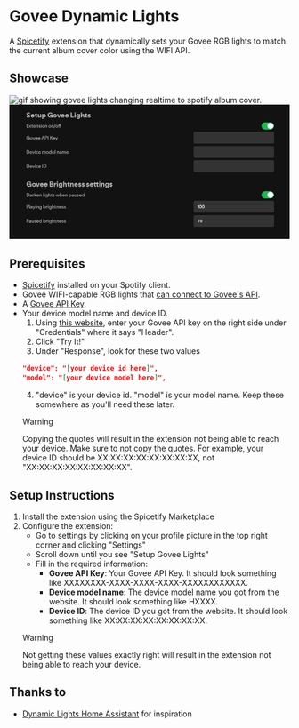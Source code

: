# Govee Dynamic Lights

A [Spicetify](https://spicetify.app/) extension that dynamically sets your Govee RGB lights to match the current album cover color using the WIFI API.

## Showcase

<img src="img/showcase.gif" width="600" alt="gif showing govee lights changing realtime to spotify album cover.">
<img src="img/settings.png" width="600" alt="settings options screen">

## Prerequisites
- [Spicetify](https://spicetify.app/) installed on your Spotify client.
- Govee WIFI-capable RGB lights that [can connect to Govee's API](https://developer.govee.com/docs/support-product-model).
- A [Govee API Key](https://developer.govee.com/reference/apply-you-govee-api-key).
- Your device model name and device ID.
    1. Using [this website](https://govee.readme.io/reference/getlightdeviceinfo), enter your Govee API key on the right side under "Credentials" where it says "Header".
    2. Click "Try It!"
    3. Under "Response", look for these two values
    ```json
    "device": "[your device id here]",
    "model": "[your device model here]",
    ```
    4. "device" is your device id. "model" is your model name. Keep these somewhere as you'll need these later.
    > [!WARNING]
    > Copying the quotes will result in the extension not being able to reach your device. Make sure to not copy the quotes. For example, your device ID should be XX:XX:XX:XX:XX:XX:XX:XX, not "XX:XX:XX:XX:XX:XX:XX:XX".

## Setup Instructions

1. Install the extension using the Spicetify Marketplace
2. Configure the extension:
   - Go to settings by clicking on your profile picture in the top right corner and clicking "Settings"
   - Scroll down until you see "Setup Govee Lights"
   - Fill in the required information:
     - **Govee API Key**: Your Govee API Key. It should look something like XXXXXXXX-XXXX-XXXX-XXXX-XXXXXXXXXXXX.
     - **Device model name**: The device model name you got from the website. It should look something like HXXXX.
     - **Device ID**: The device ID you got from the website. It should look something like XX:XX:XX:XX:XX:XX:XX:XX.
    > [!WARNING]
    > Not getting these values exactly right will result in the extension not being able to reach your device.

## Thanks to

- [Dynamic Lights Home Assistant](https://github.com/muckelba/dynamic-lights-homeassistant/) for inspiration